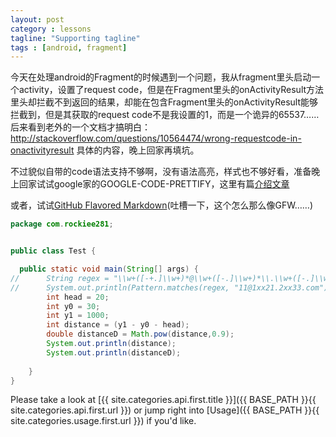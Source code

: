 ```yaml
---
layout: post
category : lessons
tagline: "Supporting tagline"
tags : [android, fragment]
---
```

今天在处理android的Fragment的时候遇到一个问题，我从fragment里头启动一个activity，设置了request code，但是在Fragment里头的onActivityResult方法里头却拦截不到返回的结果，却能在包含Fragment里头的onActivityResult能够拦截到，但是其获取的request code不是我设置的1，而是一个诡异的65537…… 后来看到老外的一个文档才搞明白：http://stackoverflow.com/questions/10564474/wrong-requestcode-in-onactivityresult 具体的内容，晚上回家再填坑。

不过貌似自带的code语法支持不够啊，没有语法高亮，样式也不够好看，准备晚上回家试试google家的GOOGLE-CODE-PRETTIFY，这里有篇[介绍文章](http://wayjam.me/google-code-prettify.html)

或者，试试[GitHub Flavored Markdown](https://help.github.com/articles/github-flavored-markdown)(吐槽一下，这个怎么那么像GFW……)


```java
package com.rockiee281;


public class Test {

  public static void main(String[] args) {
//		String regex = "\\w+([-+.]\\w+)*@\\w+([-.]\\w+)*\\.\\w+([-.]\\w+)*";
//		System.out.println(Pattern.matches(regex, "11@1xx21.2xx33.com"));
		int head = 20;
		int y0 = 30;
		int y1 = 1000;
		int distance = (y1 - y0 - head);
		double distanceD = Math.pow(distance,0.9);
		System.out.println(distance);
		System.out.println(distanceD);
		
	}
}

```

Please take a look at [{{ site.categories.api.first.title }}]({{ BASE_PATH }}{{ site.categories.api.first.url }}) 
or jump right into [Usage]({{ BASE_PATH }}{{ site.categories.usage.first.url }}) if you'd like.
